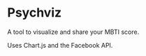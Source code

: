 Psychviz
============
A tool to visualize and share your MBTI score.

Uses Chart.js and the Facebook API.
